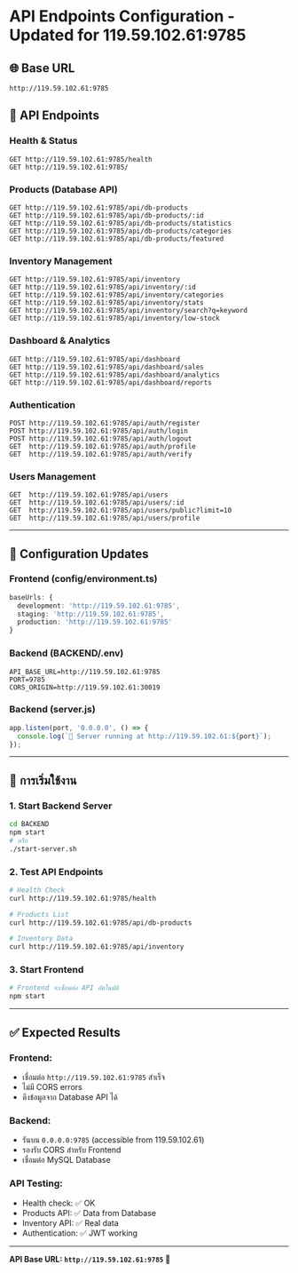 # API Endpoints Configuration - Updated for 119.59.102.61:9785

## 🌐 **Base URL**
```
http://119.59.102.61:9785
```

## 📡 **API Endpoints**

### Health & Status
```http
GET http://119.59.102.61:9785/health
GET http://119.59.102.61:9785/
```

### Products (Database API)
```http
GET http://119.59.102.61:9785/api/db-products
GET http://119.59.102.61:9785/api/db-products/:id
GET http://119.59.102.61:9785/api/db-products/statistics
GET http://119.59.102.61:9785/api/db-products/categories
GET http://119.59.102.61:9785/api/db-products/featured
```

### Inventory Management
```http
GET http://119.59.102.61:9785/api/inventory
GET http://119.59.102.61:9785/api/inventory/:id
GET http://119.59.102.61:9785/api/inventory/categories
GET http://119.59.102.61:9785/api/inventory/stats
GET http://119.59.102.61:9785/api/inventory/search?q=keyword
GET http://119.59.102.61:9785/api/inventory/low-stock
```

### Dashboard & Analytics
```http
GET http://119.59.102.61:9785/api/dashboard
GET http://119.59.102.61:9785/api/dashboard/sales
GET http://119.59.102.61:9785/api/dashboard/analytics
GET http://119.59.102.61:9785/api/dashboard/reports
```

### Authentication
```http
POST http://119.59.102.61:9785/api/auth/register
POST http://119.59.102.61:9785/api/auth/login
POST http://119.59.102.61:9785/api/auth/logout
GET  http://119.59.102.61:9785/api/auth/profile
GET  http://119.59.102.61:9785/api/auth/verify
```

### Users Management
```http
GET  http://119.59.102.61:9785/api/users
GET  http://119.59.102.61:9785/api/users/:id
GET  http://119.59.102.61:9785/api/users/public?limit=10
GET  http://119.59.102.61:9785/api/users/profile
```

---

## 🔧 **Configuration Updates**

### Frontend (config/environment.ts)
```typescript
baseUrls: {
  development: 'http://119.59.102.61:9785',
  staging: 'http://119.59.102.61:9785',
  production: 'http://119.59.102.61:9785'
}
```

### Backend (BACKEND/.env)
```properties
API_BASE_URL=http://119.59.102.61:9785
PORT=9785
CORS_ORIGIN=http://119.59.102.61:30019
```

### Backend (server.js)
```javascript
app.listen(port, '0.0.0.0', () => {
  console.log(`🚀 Server running at http://119.59.102.61:${port}`);
});
```

---

## 🚀 **การเริ่มใช้งาน**

### 1. Start Backend Server
```bash
cd BACKEND
npm start
# หรือ
./start-server.sh
```

### 2. Test API Endpoints
```bash
# Health Check
curl http://119.59.102.61:9785/health

# Products List
curl http://119.59.102.61:9785/api/db-products

# Inventory Data
curl http://119.59.102.61:9785/api/inventory
```

### 3. Start Frontend
```bash
# Frontend จะเชื่อมต่อ API อัตโนมัติ
npm start
```

---

## ✅ **Expected Results**

### Frontend:
- เชื่อมต่อ `http://119.59.102.61:9785` สำเร็จ
- ไม่มี CORS errors
- ดึงข้อมูลจาก Database API ได้

### Backend:
- รันบน `0.0.0.0:9785` (accessible from 119.59.102.61)
- รองรับ CORS สำหรับ Frontend
- เชื่อมต่อ MySQL Database

### API Testing:
- Health check: ✅ OK
- Products API: ✅ Data from Database
- Inventory API: ✅ Real data
- Authentication: ✅ JWT working

---

**API Base URL: `http://119.59.102.61:9785` 🎯**
